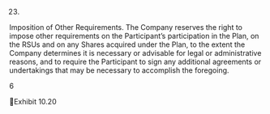 23.

Imposition of Other Requirements.  The Company reserves the right to impose other
requirements  on  the  Participant’s  participation  in  the  Plan,  on  the  RSUs  and  on  any  Shares  acquired
under  the  Plan,  to  the  extent  the  Company  determines  it  is  necessary  or  advisable  for  legal  or
administrative reasons, and to require the Participant to sign any additional agreements or undertakings
that may be necessary to accomplish the foregoing.

6

Exhibit 10.20